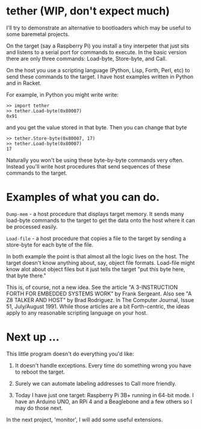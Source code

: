 # tether (WIP, don't expect much)

I'll try to demonstrate an alternative to bootloaders which may be
useful to some baremetal projects.

On the target (say a Raspberry Pi) you install a tiny interpeter that
just sits and listens to a serial port for commands to execute. In the
basic version there are only three commands: Load-byte, Store-byte,
and Call.

On the host you use a scripting language (Python, Lisp, Forth, Perl,
etc) to send these commands to the target. I have host examples
written in Python and in Racket.

For example, in Python you might write write:

    >> import tether
    >> tether.Load-byte(0x80007)
    0x91

and you get the value stored in that byte. Then you can change that byte

    >> tether.Store-byte(0x80007, 17)
    >> tether.Load-byte(0x80007)
    17

Naturally you won't be using these byte-by-byte commands very often.
Instead you'll write host procedures that send sequences of these
commands to the target.

# Examples of what you can do.

`Dump-mem` - a host procedure that displays target memory. It sends many
load-byte commands to the target to get the data onto the host where
it can be processed easily. 

`Load-file` - a host procedure that copies a file to the target by sending
a store-byte for each byte of the file. 

In both example the point is that almost all the logic lives on the
host. The target doesn't know anything about, say, object file
formats. Load-file might know alot about object files but it just
tells the target "put this byte here, that byte there."

This is, of course, not a new idea. See the article "A 3-INSTRUCTION
FORTH FOR EMBEDDED SYSTEMS WORK" by Frank Sergeant. Also see "A Z8
TALKER AND HOST" by Brad Rodriguez. In The Computer Journal, Issue 51,
July/August 1991. While those articles are a bit Forth-centric,
the ideas apply to any reasonable scripting language on your host.


# Next up ...

This little program doesn't do everything you'd like:

1. It doesn't handle exceptions. Every time do something wrong you
have to reboot the target.

2. Surely we can automate labeling addresses to Call more friendly.

3. Today I have just one target: Raspberry Pi 3B+ running in 64-bit
mode. I have an Arduino UNO, an RPi 4 and a Beaglebone and a few
others so I may do those next.


In the next project, 'monitor', I will add some useful extensions.